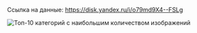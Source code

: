 Ссылка на данные: https://disk.yandex.ru/i/o79md9X4--FSLg

![Топ-10 категорий с наибольшим количеством изображений](AIYP24-Calorie-Tracker/pictures_dataset/top_10.png)
